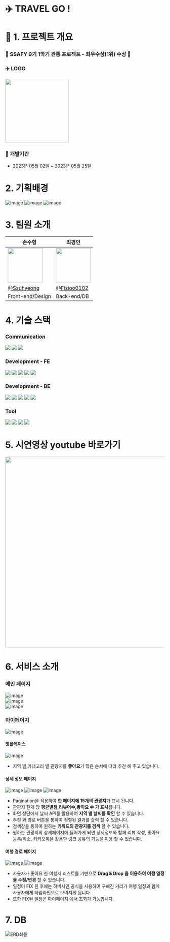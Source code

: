 # ✈️ TRAVEL GO ! 
# 📜 1. 프로젝트 개요

### :crown: SSAFY 9기 1학기 관통 프로젝트 - 최우수상(1위) 수상 :crown:

### ✈️ LOGO
<img src="https://github.com/Ssuhyeong/trip_project/assets/107913312/ebb5093d-b4fd-4298-a18a-507ec70df8af" width = "200" height = "200">   

### 📅 개발기간
- 2023년 05월 02일 ~ 2023년 05월 25일

# 2. 기획배경
![image](https://github.com/Fizioo0102/Memorise/assets/107913312/93b2167c-a2d4-4008-95fc-f311dda8bf70)
![image](https://github.com/Fizioo0102/Memorise/assets/107913312/8ec85551-b247-4dcb-8266-6796e29df639)
![image](https://github.com/Fizioo0102/Memorise/assets/107913312/e085c39a-32ee-4cc3-bb89-307c44a24f20)


# 3. 팀원 소개
|손수형|최경인|
|---|---|
|<img src="https://avatars.githubusercontent.com/u/73628071?v=4" width="110">|<img src="https://avatars.githubusercontent.com/u/107913312?v=4" width="110">|
|[@Ssuhyeong](https://github.com/Ssuhyeong)|[@Fizioo0102](https://github.com/Fizioo0102)|
|Front-end/Design|Back-end/DB|

# 4. 기술 스택

### Communication
  <img src="https://img.shields.io/badge/github-181717?style=for-the-badge&logo=github&logoColor=white">  <img src="https://img.shields.io/badge/git-F05032?style=for-the-badge&logo=git&logoColor=white"> <img src="https://img.shields.io/badge/mattermost-0058CC?style=for-the-badge&logo=mattermost&logoColor=white">
  
### Development - FE
<img src="https://img.shields.io/badge/vue.js-4FC08D?style=for-the-badge&logo=vue.js&logoColor=white"> <img src="https://img.shields.io/badge/html5-E34F26?style=for-the-badge&logo=html5&logoColor=white"> <img src="https://img.shields.io/badge/css-1572B6?style=for-the-badge&logo=css3&logoColor=white"> <img src="https://img.shields.io/badge/javascript-F7DF1E?style=for-the-badge&logo=javascript&logoColor=black"> <img src="https://img.shields.io/badge/axios-5A29E4?style=for-the-badge&logo=axios&logoColor=white"> 
### Development - BE
<img src="https://img.shields.io/badge/mysql-4479A1?style=for-the-badge&logo=mysql&logoColor=white"> <img src="https://img.shields.io/badge/springboot-6DB33F?style=for-the-badge&logo=springboot&logoColor=white"> 
<img src="https://img.shields.io/badge/springsecurity-6DB33F?style=for-the-badge&logo=springsecurity&logoColor=white"> <img src="https://img.shields.io/badge/java-007396?style=for-the-badge&logo=java&logoColor=white"> <img src="https://img.shields.io/badge/gradle-02303A?style=for-the-badge&logo=gradle&logoColor=white">

### Tool
  <img src="https://img.shields.io/badge/visualstudiocode-007ACC?style=for-the-badge&logo=visualstudiocode&logoColor=white"> <img src="https://img.shields.io/badge/intellijidea-7952B3?style=for-the-badge&logo=intellijidea&logoColor=white"> <img src="https://img.shields.io/badge/figma-F24E1E?style=for-the-badge&logo=figma&logoColor=white"> <img src="https://img.shields.io/badge/postman-FF6C37?style=for-the-badge&logo=postman&logoColor=white">

# 5. 시연영상 youtube 바로가기
[<img src="https://github.com/Fizioo0102/Green-Drop/assets/107913312/04023a10-ab16-4366-8759-657a33af0dbd" width="600">](https://youtu.be/VEF89EX_LlY)


# 6. 서비스 소개
### 메인 페이지
![image](https://github.com/Ssuhyeong/trip_project/assets/107913312/ab7851b2-ded8-45e3-adfe-690c61d0602e)    
![image](https://github.com/Ssuhyeong/trip_project/assets/107913312/3dbb3cf8-0fd5-439b-973d-1f5a09546782)    
![image](https://github.com/Ssuhyeong/trip_project/assets/107913312/735b3512-ec62-4301-9da4-b59f2bfb7e57)

### 마이페이지
![image](https://github.com/Fizioo0102/trip_project/assets/107913312/1a882ff2-a2bc-4753-8583-2cd10fd0c0d4)    

#### 핫플레이스
![image](https://github.com/Fizioo0102/trip_project/assets/107913312/8c2684f4-e18b-4c84-8bb2-0de39fb36e8f)

- 지역 별,카테고리 별 관광지를 **좋아요**가 많은 순서에 따라 추천 해 주고 있습니다.

#### 상세 정보 페이지
![image](https://github.com/Fizioo0102/trip_project/assets/107913312/97427912-9756-4ac1-8906-bba93fdee2ce)
![image](https://github.com/Fizioo0102/trip_project/assets/107913312/bc959a0f-3eaf-4fc7-bb9f-1b085e8ff89a)
![image](https://github.com/Fizioo0102/trip_project/assets/107913312/45539413-5a7b-49c0-86b1-c3cee7282790)

- Pagination을 적용하여 **한 페이지에 15개의 관광지**가 표시 됩니다.
- 관광지 한개 당 **평균별점,리뷰어수,좋아요 수 가 표시**됩니다.
- 화면 상단에서 날씨 API를 활용하여 **지역 별 날씨를 확인** 할 수 있습니다.
- 추천 과 경로 버튼을 통하여 정렬된 결과를 출력 할 수 있습니다.
- 검색창을 통하여 원하는 **키워드의 관광지를 검색** 할 수 있습니다.
- 원하는 관광지의 상세페이지에 들어가게 되면 상세정보와 함께 리뷰 작성, 좋아요 등록/취소, 카카오톡을 활용한 링크 공유의 기능을 이용 할 수 있습니다.

#### 여행 경로 페이지
![image](https://github.com/Fizioo0102/trip_project/assets/107913312/616724bb-f960-4bee-b70f-26d3fa88d42e)
![image](https://github.com/Fizioo0102/trip_project/assets/107913312/9fccdc8a-ff65-4f73-8cd1-a63d582c9d9a)

- 사용자가 좋아요 한 여행지 리스트를 기반으로 **Drag & Drop 을 이용하여 여행 일정을 수정/변경** 할 수 있습니다.
- 일정이 FIX 된 후에는 하버사인 공식을 사용하여 구해진 거리가 여행 일정과 함께 사용자에게 타임라인으로 보여지게 됩니다.
- 또한 FIX된 일정은 마이페이지 에서 조회가 가능합니다.

# 7. DB
![ERD최종](https://github.com/Fizioo0102/trip_project/assets/107913312/05b7765e-5326-4fd9-bf14-d5016e795737)








